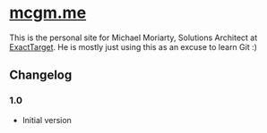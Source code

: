 # [mcgm.me](http://mcgm.me) #

This is the personal site for Michael Moriarty, Solutions Architect at [ExactTarget]("http://www.exacttarget.com"). He is mostly just using this as an excuse to learn Git :)

## Changelog ##

### 1.0 ###
* Initial version
